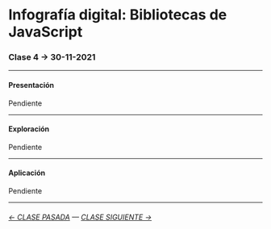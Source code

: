 # Infografía digital: Bibliotecas de JavaScript

### Clase 4 → 30-11-2021

- - - - - - - 

#### Presentación

Pendiente

- - - - - - - 

#### Exploración

Pendiente

- - - - - - - 

#### Aplicación

Pendiente

- - - - - - - -

###### [← CLASE PASADA](https://github.com/profesorfaco/infografia/tree/main/clase-3) — [CLASE SIGUIENTE →](https://github.com/profesorfaco/infografia/tree/main/clase-5) 
